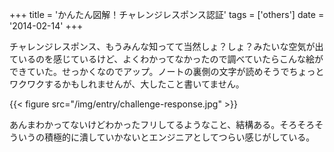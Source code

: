 +++
title = 'かんたん図解！チャレンジレスポンス認証'
tags = ['others']
date = '2014-02-14'
+++

チャレンジレスポンス、もうみんな知ってて当然しょ？しょ？みたいな空気が出ているのを感じているけど、よくわかってなかったので調べていたらこんな絵ができていた。せっかくなのでアップ。ノートの裏側の文字が読めそうでちょっとワクワクするかもしれませんが、大したこと書いてません。

<!--more-->

{{< figure src="/img/entry/challenge-response.jpg" >}}

あんまわかってないけどわかったフリしてるようなこと、結構ある。そろそろそういうの積極的に潰していかないとエンジニアとしてつらい感じがしている。
